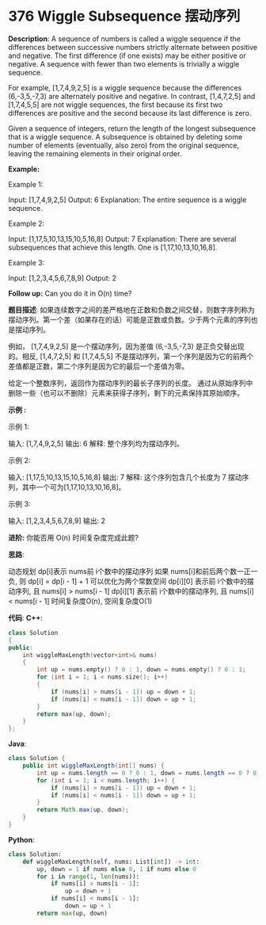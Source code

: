 # 376 Wiggle Subsequence 摆动序列

__Description__:
A sequence of numbers is called a wiggle sequence if the differences between successive numbers strictly alternate between positive and negative. The first difference (if one exists) may be either positive or negative. A sequence with fewer than two elements is trivially a wiggle sequence.

For example, [1,7,4,9,2,5] is a wiggle sequence because the differences (6,-3,5,-7,3) are alternately positive and negative. In contrast, [1,4,7,2,5] and [1,7,4,5,5] are not wiggle sequences, the first because its first two differences are positive and the second because its last difference is zero.

Given a sequence of integers, return the length of the longest subsequence that is a wiggle sequence. A subsequence is obtained by deleting some number of elements (eventually, also zero) from the original sequence, leaving the remaining elements in their original order.

__Example:__

Example 1:

Input: [1,7,4,9,2,5]
Output: 6
Explanation: The entire sequence is a wiggle sequence.

Example 2:

Input: [1,17,5,10,13,15,10,5,16,8]
Output: 7
Explanation: There are several subsequences that achieve this length. One is [1,17,10,13,10,16,8].

Example 3:

Input: [1,2,3,4,5,6,7,8,9]
Output: 2

__Follow up:__
Can you do it in O(n) time?

__题目描述__:
如果连续数字之间的差严格地在正数和负数之间交替，则数字序列称为摆动序列。第一个差（如果存在的话）可能是正数或负数。少于两个元素的序列也是摆动序列。

例如， [1,7,4,9,2,5] 是一个摆动序列，因为差值 (6,-3,5,-7,3) 是正负交替出现的。相反, [1,4,7,2,5] 和 [1,7,4,5,5] 不是摆动序列，第一个序列是因为它的前两个差值都是正数，第二个序列是因为它的最后一个差值为零。

给定一个整数序列，返回作为摆动序列的最长子序列的长度。 通过从原始序列中删除一些（也可以不删除）元素来获得子序列，剩下的元素保持其原始顺序。

__示例 :__

示例 1:

输入: [1,7,4,9,2,5]
输出: 6
解释: 整个序列均为摆动序列。

示例 2:

输入: [1,17,5,10,13,15,10,5,16,8]
输出: 7
解释: 这个序列包含几个长度为 7 摆动序列，其中一个可为[1,17,10,13,10,16,8]。

示例 3:

输入: [1,2,3,4,5,6,7,8,9]
输出: 2

__进阶:__
你能否用 O(n) 时间复杂度完成此题?

__思路__:

动态规划
dp[i]表示 nums前 i个数中的摆动序列
如果 nums[i]和前后两个数一正一负, 则 dp[i] = dp[i - 1] + 1
可以优化为两个常数空间
dp[i][0] 表示前 i个数中的摆动序列, 且 nums[i]  > nums[i - 1]
dp[i][1] 表示前 i个数中的摆动序列, 且 nums[i] < nums[i - 1]
时间复杂度O(n), 空间复杂度O(1)

__代码__:
__C++__:

```C++
class Solution 
{
public:
    int wiggleMaxLength(vector<int>& nums) 
    {
        int up = nums.empty() ? 0 : 1, down = nums.empty() ? 0 : 1;
        for (int i = 1; i < nums.size(); i++) 
        {
            if (nums[i] > nums[i - 1]) up = down + 1;
            if (nums[i] < nums[i - 1]) down = up + 1;
        }
        return max(up, down);
    }
};
```

__Java__:

```Java
class Solution {
    public int wiggleMaxLength(int[] nums) {
        int up = nums.length == 0 ? 0 : 1, down = nums.length == 0 ? 0 : 1;
        for (int i = 1; i < nums.length; i++) {
            if (nums[i] > nums[i - 1]) up = down + 1;
            if (nums[i] < nums[i - 1]) down = up + 1;
        }
        return Math.max(up, down);
    }
}
```

__Python__:

```Python
class Solution:
    def wiggleMaxLength(self, nums: List[int]) -> int:
        up, down = 1 if nums else 0, 1 if nums else 0
        for i in range(1, len(nums)):
            if nums[i] > nums[i - 1]:
                up = down + 1
            if nums[i] < nums[i - 1]:
                down = up + 1
        return max(up, down)
```
